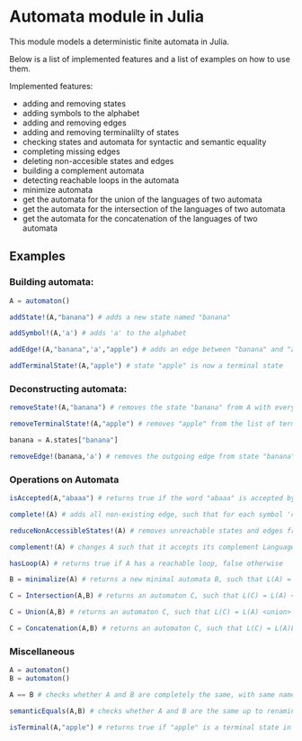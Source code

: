 # Automata module in Julia

This module models a deterministic finite automata in Julia.

Below is a list of implemented features and a list of examples on how to use them.

Implemented features:
- adding and removing states
- adding symbols to the alphabet
- adding and removing edges
- adding and removing terminalilty of states
- checking states and automata for syntactic and semantic equality
- completing missing edges
- deleting non-accesible states and edges
- building a complement automata
- detecting reachable loops in the automata
- minimize automata
- get the automata for the union of the languages of two automata
- get the automata for the intersection of the languages of two automata
- get the automata for the concatenation of the languages of two automata

## Examples

### Building automata:

```julia
A = automaton()

addState!(A,"banana") # adds a new state named "banana"

addSymbol!(A,'a') # adds 'a' to the alphabet

addEdge!(A,"banana",'a',"apple") # adds an edge between "banana" and "apple" labeled by 'a'

addTerminalState!(A,"apple") # state "apple" is now a terminal state

```

### Deconstructing automata:

```julia
removeState!(A,"banana") # removes the state "banana" from A with every edge pointing to it. Can't remove initial states.

removeTerminalState!(A,"apple") # removes "apple" from the list of terminal states. It still exists in the automata but is not terminal anymore.

banana = A.states["banana"]

removeEdge!(banana,'a') # removes the outgoing edge from state "banana" labelled by 'a'
```

### Operations on Automata

```julia
isAccepted(A,"abaaa") # returns true if the word "abaaa" is accepted by the automaton A, false otherwise

complete!(A) # adds all non-existing edge, such that for each symbol 'c' in the alphabet of A, every state has an edge labelled by 'c'

reduceNonAccessibleStates!(A) # removes unreachable states and edges from A

complement!(A) # changes A such that it accepts its complement Language L^c

hasLoop(A) # returns true if A has a reachable loop, false otherwise

B = minimalize(A) # returns a new minimal automata B, such that L(A) = L(B) and B is minimal with this property.

C = Intersection(A,B) # returns an automaton C, such that L(C) = L(A) <intersected> L(B)

C = Union(A,B) # returns an automaton C, such that L(C) = L(A) <union> L(B)

C = Concatenation(A,B) # returns an automaton C, such that L(C) = L(A)L(B)
```

### Miscellaneous

```julia
A = automaton()
B = automaton()

A == B # checks whether A and B are completely the same, with same named states, edges, alphabets, etc.

semanticEquals(A,B) # checks whether A and B are the same up to renaming the states, i.e. there is an isomorphism f: states(A( -> states(B) between the states, such that if there is an edge between "c" and "d in A using symbol 'x', then there is an edge f(c) to f(d) using 'x' in B.

isTerminal(A,"apple") # returns true if "apple" is a terminal state in A, false otherwise
```